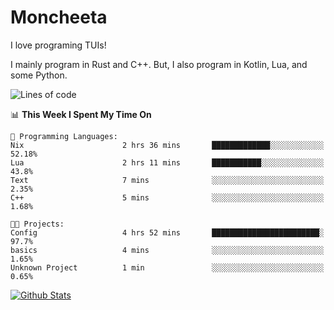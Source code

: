 # Moncheeta

I love programing TUIs!

I mainly program in Rust and C++. But, I also program in Kotlin, Lua, and some Python.

<!--START_SECTION:waka-->
![Lines of code](https://img.shields.io/badge/From%20Hello%20World%20I%27ve%20Written-24%20Thousand%20lines%20of%20code-blue)

📊 **This Week I Spent My Time On** 

```text
💬 Programming Languages: 
Nix                      2 hrs 36 mins       █████████████░░░░░░░░░░░░   52.18% 
Lua                      2 hrs 11 mins       ███████████░░░░░░░░░░░░░░   43.8% 
Text                     7 mins              ░░░░░░░░░░░░░░░░░░░░░░░░░   2.35% 
C++                      5 mins              ░░░░░░░░░░░░░░░░░░░░░░░░░   1.68%

🐱‍💻 Projects: 
Config                   4 hrs 52 mins       ████████████████████████░   97.7% 
basics                   4 mins              ░░░░░░░░░░░░░░░░░░░░░░░░░   1.65% 
Unknown Project          1 min               ░░░░░░░░░░░░░░░░░░░░░░░░░   0.65%

```


<!--END_SECTION:waka-->

[![Github Stats](https://github-readme-stats.vercel.app/api?username=Moncheeta&show_icons=true&hide=stars&include_all_commits=true&theme=dracula)](https://github.com/anuraghazra/github-readme-stats)
